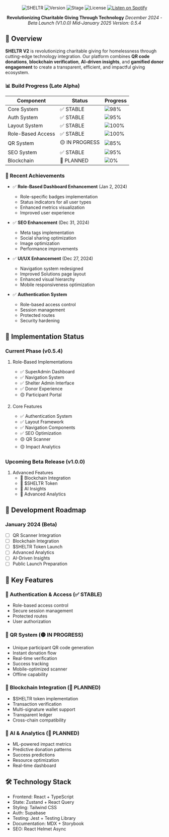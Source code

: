 <div align="center">

![SHELTR](https://img.shields.io/badge/SHELTR-V2-4B32C3)
![Version](https://img.shields.io/badge/Version-0.5.4-FF6B6B)
![Stage](https://img.shields.io/badge/Stage-Late_Alpha-FED766)
![License](https://img.shields.io/badge/License-MIT-8A2BE2)
[![Listen on Spotify](https://img.shields.io/badge/Listen_on-Spotify-1DB954?logo=spotify&logoColor=white)](https://open.spotify.com/show/3Q2RpnzF9sUv26yPMP9tWI)

**Revolutionizing Charitable Giving Through Technology**
*December 2024 - Beta Launch (V1.0.0) Mid-January 2025*
*Version: 0.5.4*

</div>

## 🌟 Overview

**SHELTR V2** is revolutionizing charitable giving for homelessness through cutting-edge technology integration. Our platform combines **QR code donations**, **blockchain verification**, **AI-driven insights**, and **gamified donor engagement** to create a transparent, efficient, and impactful giving ecosystem.

### 📊 Build Progress (Late Alpha)

| Component | Status | Progress |
|-----------|---------|-----------|
| Core System | ✅ STABLE | ![98%](https://img.shields.io/badge/-98%25-success?style=flat-square) |
| Auth System | ✅ STABLE | ![95%](https://img.shields.io/badge/-95%25-success?style=flat-square) |
| Layout System | ✅ STABLE | ![100%](https://img.shields.io/badge/-100%25-success?style=flat-square) |
| Role-Based Access | ✅ STABLE | ![100%](https://img.shields.io/badge/-100%25-success?style=flat-square) |
| QR System | 🟡 IN PROGRESS | ![85%](https://img.shields.io/badge/-85%25-yellow?style=flat-square) |
| SEO System | ✅ STABLE | ![95%](https://img.shields.io/badge/-95%25-success?style=flat-square) |
| Blockchain | 🔵 PLANNED | ![0%](https://img.shields.io/badge/-0%25-blue?style=flat-square) |

### 🎯 Recent Achievements

- ✅ **Role-Based Dashboard Enhancement** (Jan 2, 2024)
  - Role-specific badges implementation
  - Status indicators for all user types
  - Enhanced metrics visualization
  - Improved user experience

- ✅ **SEO Enhancement** (Dec 31, 2024)
  - Meta tags implementation
  - Social sharing optimization
  - Image optimization
  - Performance improvements

- ✅ **UI/UX Enhancement** (Dec 27, 2024)
  - Navigation system redesigned
  - Improved Solutions page layout
  - Enhanced visual hierarchy
  - Mobile responsiveness optimization

- ✅ **Authentication System**
  - Role-based access control
  - Session management
  - Protected routes
  - Security hardening

## 🚀 Implementation Status

### Current Phase (v0.5.4)
1. Role-Based Implementations
   - ✅ SuperAdmin Dashboard
   - ✅ Navigation System
   - ✅ Shelter Admin Interface
   - ✅ Donor Experience
   - 🟡 Participant Portal

2. Core Features
   - ✅ Authentication System
   - ✅ Layout Framework
   - ✅ Navigation Components
   - ✅ SEO Optimization
   - 🟡 QR Scanner
   - 🟡 Impact Analytics

### Upcoming Beta Release (v1.0.0)
1. Advanced Features
   - 🔵 Blockchain Integration
   - 🔵 $SHELTR Token
   - 🔵 AI Insights
   - 🔵 Advanced Analytics

## 🎯 Development Roadmap

### January 2024 (Beta)
- [ ] QR Scanner Integration
- [ ] Blockchain Integration
- [ ] $SHELTR Token Launch
- [ ] Advanced Analytics
- [ ] AI-Driven Insights
- [ ] Public Launch Preparation

## 💫 Key Features

### 🔐 Authentication & Access (✅ STABLE)
- Role-based access control
- Secure session management
- Protected routes
- User authorization

### 📱 QR System (🟡 IN PROGRESS)
- Unique participant QR code generation
- Instant donation flow
- Real-time verification
- Success tracking
- Mobile-optimized scanner
- Offline capability

### 🔗 Blockchain Integration (🔵 PLANNED)
- $SHELTR token implementation
- Transaction verification
- Multi-signature wallet support
- Transparent ledger
- Cross-chain compatibility

### 🤖 AI & Analytics (🔵 PLANNED)
- ML-powered impact metrics
- Predictive donation patterns
- Success predictions
- Resource optimization
- Real-time dashboard

## 🛠️ Technology Stack
- Frontend: React + TypeScript
- State: Zustand + React Query
- Styling: Tailwind CSS
- Auth: Supabase
- Testing: Jest + Testing Library
- Documentation: MDX + Storybook
- SEO: React Helmet Async
